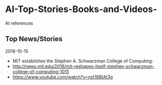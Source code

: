 # AI-Top-Stories-Books-and-Videos-
AI references

## Top News/Stories
2018-10-15
- MIT establishes the Stephen A. Schwarzman College of Computing: 
 - http://news.mit.edu/2018/mit-reshapes-itself-stephen-schwarzman-college-of-computing-1015
 - https://www.youtube.com/watch?v=nzt18BIAt3g


